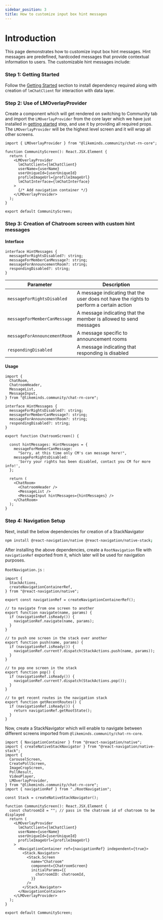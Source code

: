 ```yaml
---
sidebar_position: 3
title: How to customize input box hint messages
---
```


# Introduction

This page demonstrates how to customize input box hint messages. Hint messages are predefined, hardcoded messages that provide contextual information to users. The customizable hint messages include:

### Step 1: Getting Started

Follow the [Getting Started](../../getting-started.md) section to install dependency required along with creation of `lmChatClient` for interaction with data layer.

### Step 2: Use of LMOverlayProvider

Create a component which will get rendered on switching to Community tab and import the `LMOverlayProvider` from the core layer which we have just installed in [getting started](../../getting-started.md) step, and use it by providing all required props. The `LMOverlayProvider` will be the highest level screen and it will wrap all other screens.

```tsx
import { LMOverlayProvider } from "@likeminds.community/chat-rn-core";

function CommunityScreen(): React.JSX.Element {
  return (
    <LMOverlayProvider
      lmChatClient={lmChatClient}
      userName={userName}
      userUniqueId={userUniqueId}
      profileImageUrl={profileImageUrl}
      lmChatInterface={lmChatInterface}
    >
      {/* Add navigation container */}
    </LMOverlayProvider>
  );
}

export default CommunityScreen;
```
### Step 3: Creation of Chatroom screen with custom hint messages

#### Interface

```tsx
interface HintMessages {
  messageForRightsDisabled?: string;
  messageForMemberCanMessage?: string;
  messageForAnnouncementRoom?: string;
  respondingDisabled?: string;
}
```

| Parameter                    | Description                                                                             |
| ---------------------------- | --------------------------------------------------------------------------------------- |
| `messageForRightsDisabled`   | A message indicating that the user does not have the rights to perform a certain action |
| `messageForMemberCanMessage` | A message indicating that the member is allowed to send messages                        |
| `messageForAnnouncementRoom` | A message specific to announcement rooms                                                |
| `respondingDisabled`         | A message indicating that responding is disabled                                        |

#### Usage

```tsx
import {
  ChatRoom,
  ChatroomHeader,
  MessageList,
  MessageInput,
} from "@likeminds.community/chat-rn-core";

interface HintMessages {
  messageForRightsDisabled?: string;
  messageForMemberCanMessage?: string;
  messageForAnnouncementRoom?: string;
  respondingDisabled?: string;
}

export function ChatroomScreen() {

  const hintMessages: HintMessages = {
    messageForMemberCanMessage:
      "Sorry, at this time only CM's can message here!",
    messageForRightsDisabled:
      'Sorry your rights has been disabled, contact you CM for more info!',
  };

  return (
    <ChatRoom>
      <ChatroomHeader />
      <MessageList />
      <MessageInput hintMessages={hintMessages} />
    </ChatRoom>
  );
}
```

### Step 4: Navigation Setup

Next, install the below dependencies for creation of a StackNavigator

```bash
npm install @react-navigation/native @react-navigation/native-stack;
```

After installing the above dependencies, create a `RootNavigation` file with `navigationRef` exported from it, which later will be used for navigation purposes.

`RootNavigation.js` :

```tsx
import {
  StackActions,
  createNavigationContainerRef,
} from "@react-navigation/native";

export const navigationRef = createNavigationContainerRef();

// to navigate from one screen to another
export function navigate(name, params) {
  if (navigationRef.isReady()) {
    navigationRef.navigate(name, params);
  }
}

// to push one screen in the stack over another
export function push(name, params) {
  if (navigationRef.isReady()) {
    navigationRef.current?.dispatch(StackActions.push(name, params));
  }
}

// to pop one screen in the stack
export function pop() {
  if (navigationRef.isReady()) {
    navigationRef.current?.dispatch(StackActions.pop());
  }
}

// to get recent routes in the navigation stack
export function getRecentRoutes() {
  if (navigationRef.isReady()) {
    return navigationRef.getRootState();
  }
}
```

Now, create a StackNavigator which will enable to navigate between different screens imported from `@likeminds.community/chat-rn-core`.

```tsx
import { NavigationContainer } from "@react-navigation/native";
import { createNativeStackNavigator } from "@react-navigation/native-stack";
import {
  CarouselScreen,
  CreatePollScreen,
  ImageCropScreen,
  PollResult,
  VideoPlayer,
  LMOverlayProvider,
} from "@likeminds.community/chat-rn-core";
import { navigationRef } from "./RootNavigation";

const Stack = createNativeStackNavigator();

function CommunityScreen(): React.JSX.Element {
  const chatroomId = ""; // pass in the chatroom id of chatroom to be displayed
  return (
    <LMOverlayProvider
      lmChatClient={lmChatClient}
      userName={userName}
      userUniqueId={userUniqueId}
      profileImageUrl={profileImageUrl}
    >
      <NavigationContainer ref={navigationRef} independent={true}>
        <Stack.Navigator>
          <Stack.Screen
            name="Chatroom"
            component={ChatroomScreen}
            initialParams={{
              chatroomID: chatroomId,
            }}
          />
        </Stack.Navigator>
      </NavigationContainer>
    </LMOverlayProvider>
  );
}

export default CommunityScreen;
```